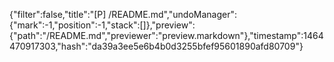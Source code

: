 {"filter":false,"title":"[P] /README.md","undoManager":{"mark":-1,"position":-1,"stack":[]},"preview":{"path":"/README.md","previewer":"preview.markdown"},"timestamp":1464470917303,"hash":"da39a3ee5e6b4b0d3255bfef95601890afd80709"}